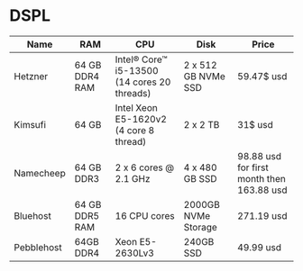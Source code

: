 # DSPL

| Name | RAM | CPU | Disk | Price |
| ---- | --- | --- | ---- | ----- |
| Hetzner| 64 GB DDR4 RAM | Intel® Core™ i5-13500 (14 cores 20 threads) | 2 x 512 GB NVMe SSD | 59.47$ usd |
| Kimsufi | 64 GB | Intel Xeon E5-1620v2 (4 core 8 thread) | 2 x 2 TB | 31$ usd |
| Namecheep | 64 GB DDR3 | 2 x 6 cores @ 2.1 GHz | 4 x 480 GB SSD | 98.88 usd for first month then 163.88 usd |
| Bluehost | 64 GB DDR5 RAM | 16 CPU cores | 2000GB NVMe Storage | 271.19 usd |
| Pebblehost | 64GB DDR4 | Xeon E5-2630Lv3 | 240GB SSD | 49.99 usd |


